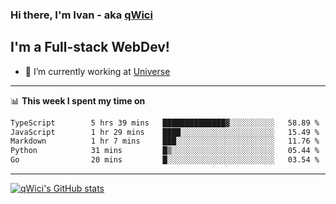 ### Hi there, I'm Ivan - aka [qWici][website]

## I'm a Full-stack WebDev!
- 🔭 I’m currently working at [Universe][universe]

---

📊 **This week I spent my time on**
<!--START_SECTION:waka-->

```txt
TypeScript        5 hrs 39 mins   ██████████████▓░░░░░░░░░░   58.89 %
JavaScript        1 hr 29 mins    ████░░░░░░░░░░░░░░░░░░░░░   15.49 %
Markdown          1 hr 7 mins     ███░░░░░░░░░░░░░░░░░░░░░░   11.76 %
Python            31 mins         █▒░░░░░░░░░░░░░░░░░░░░░░░   05.44 %
Go                20 mins         █░░░░░░░░░░░░░░░░░░░░░░░░   03.54 %
```

<!--END_SECTION:waka-->

---

[![qWici's GitHub stats](https://github-readme-stats.vercel.app/api?username=qWici)](https://github.com/qWici/github-readme-stats)

[website]: https://devkucher.com
[twitter]: https://twitter.com/KucherDev
[linkedin]: https://www.linkedin.com/in/ivankucher
[universe]: https://universeapps.limited
